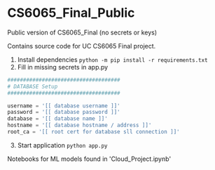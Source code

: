 # CS6065_Final_Public

Public version of CS6065_Final (no secrets or keys)

Contains source code for UC CS6065 Final project. 


1. Install dependencies `python -m pip install -r requirements.txt`
2. Fill in missing secrets in app.py

```python
####################################
# DATABASE Setup
####################################

username = '[[ database username ]]'
password = '[[ database password ]]'
database = '[[ database name ]]'
hostname = '[[ database hostname / address ]]'
root_ca = '[[ root cert for database sll connection ]]'
```


3. Start application `python app.py`

Notebooks for ML models found in 'Cloud_Project.ipynb'
